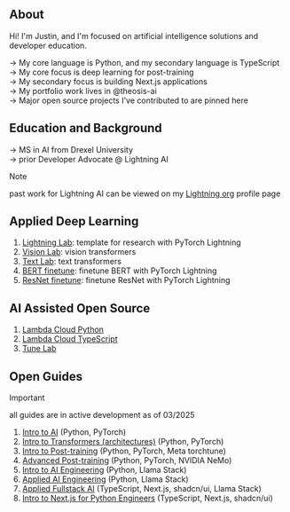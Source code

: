 ## About
Hi! I'm Justin, and I'm focused on artificial intelligence solutions and developer education. 

→ My core language is Python, and my secondary language is TypeScript <br/>
→ My core focus is deep learning for post-training <br/>
→ My secondary focus is building Next.js applications <br/>
→ My portfolio work lives in <a href="https://github.com/theosis-ai" style="text-decoration: none">@theosis-ai</a> <br/>
→ Major open source projects I've contributed to are pinned here

## Education and Background

→ MS in AI from Drexel University <br/>
→ prior Developer Advocate @ Lightning AI 

> [!NOTE]
> past work for Lightning AI can be viewed on my [Lightning org](https://lightning.ai/justin) profile page <br/>

## Applied Deep Learning

1. [Lightning Lab](https://github.com/jxtngx/lightning-lab): template for research with PyTorch Lightning
2. [Vision Lab](https://github.com/jxtngx/vision-lab): vision transformers
3. [Text Lab](https://github.com/jxtngx/text-lab): text transformers
4. [BERT finetune](https://github.com/jxtngx/bert-finetune): finetune BERT with PyTorch Lightning
5. [ResNet finetune](https://github.com/jxtngx/resnet-finetune): finetune ResNet with PyTorch Lightning

## AI Assisted Open Source

1. [Lambda Cloud Python](https://github.com/jxtngx/lambda-cloud-python)
2. [Lambda Cloud TypeScript](https://github.com/jxtngx/lambda-cloud-typescript)
3. [Tune Lab](https://github.com/theosis-ai/tunelab)

## Open Guides

> [!IMPORTANT]
> all guides are in active development as of 03/2025

1. [Intro to AI](https://github.com/jxtngx/intro-to-ai) (Python, PyTorch)
2. [Intro to Transformers (architectures)](https://github.com/jxtngx/transformers-cookbook) (Python, PyTorch)
3. [Intro to Post-training](https://github.com/jxtngx/intro-to-post-training) (Python, PyTorch, Meta torchtune)
4. [Advanced Post-training](https://github.com/jxtngx/advanced-post-training) (Python, PyTorch, NVIDIA NeMo)
5. [Intro to AI Engineering](https://github.com/jxtngx/intro-to-applied-ai) (Python, Llama Stack)
6. [Applied AI Engineering](https://github.com/jxtngx/applied-ai-engineering) (Python, Llama Stack)
7. [Applied Fullstack AI](https://github.com/jxtngx/applied-fullstack-ai) (TypeScript, Next.js, shadcn/ui, Llama Stack)
8. [Intro to Next.js for Python Engineers](https://github.com/jxtngx/intro-to-nextjs-for-python-engineers) (TypeScript, Next.js, shadcn/ui)
